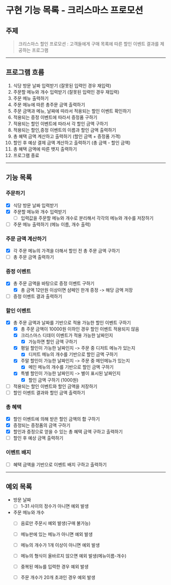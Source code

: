# 구현 기능 목록 - 크리스마스 프로모션 

## 주제 
> 크리스마스 할인 프로모션 : 고객들에게 구매 목록에 따른 할인 이벤트 결과를 제공하는 프로그램 

---
## 프로그램 흐름 
1. 식당 방문 날짜 입력받기 (잘못된 입력인 경우 재입력)
2. 주문할 메뉴와 개수 입력받기 (잘못된 입력인 경우 재입력)
3. 주문 메뉴 출력하기
4. 주문 메뉴에 따른 총주문 금액 출력하기 
5. 주문 금액과 메뉴, 날짜에 따라서 적용되는 할인 이벤트 확인하기 
6. 적용되는 증정 이벤트에 따라서 증정품 구하기
7. 적용되는 할인 이벤트에 따라서 각 할인 금액 구하기
8. 적용되는 할인,증정 이벤트의 이름과 할인 금액 출력하기 
9. 총 혜택 금액 계산하고 출력하기 (할인 금액 + 증정품 가격)
10. 할인 후 예상 결제 금액 계산하고 출력하기 (총 금액 - 할인 금액)
11. 총 혜택 금액에 따른 뱃지 출력하기 
12. 프로그램 종료 


---
## 기능 목록 
### 주문하기
- [x] 식당 방문 날짜 입력받기 
- [x] 주문할 메뉴와 개수 입력받기 
  - [ ] 입력값을 주문할 메뉴와 개수로 분리해서 각각의 메뉴와 개수를 저장하기 
- [ ] 주문 메뉴 출력하기 (메뉴 이름, 개수 출력)

### 주문 금액 계산하기
- [x] 각 주문 메뉴의 가격을 더해서 할인 전 총 주문 금액 구하기 
- [ ] 총 주문 금액 출력하기 

### 증정 이벤트 
- [x] 총 주문 금액을 바탕으로 증정 이벤트 구하기
    - [x] 총 금액 12만원 이상이면 샴페인 한개 증정 -> 해당 금액 저장
- [ ] 증정 이벤트 결과 출력하기

### 할인 이벤트
- [x] 총 주문 금액과 날짜를 기반으로 적용 가능한 할인 이벤트 구하기 
  - [x] 총 주문 금액이 10000원 이하인 경우 할인 이벤트 적용되지 않음 
  - [x] 크리스마스 디데이 이벤트가 적용 가능한 날짜인지
    - [x] 가능하면 할인 금액 구하기
  - [x] 평일 할인이 가능한 날짜인지 -> 주문 중 디저트 메뉴가 있는지 
    - [x] 디저트 메뉴의 개수를 기반으로 할인 금액 구하기 
  - [x] 주말 할인이 가능한 날짜인지 -> 주문 중 메인메뉴가 있는지 
    - [x] 메인 메뉴의 개수를 기반으로 할인 금액 구하기 
  - [x] 특별 할인이 가능한 날짜인지 -> 별이 표시된 날짜인지 
    - [x] 할인 금액 구하기 (1000원)
- [ ] 적용되는 할인 이벤트와 할인 금액을 저장하기
- [ ] 할인 이벤트 결과와 할인 금액 출력하기

### 총 혜택
- [x] 할인 이벤트에 의해 받은 할인 금액의 합 구하기 
- [x] 증정되는 증정품의 금액 구하기 
- [x] 할인과 증정으로 얻을 수 있는 총 혜택 금액 구하고 출력하기 
- [ ] 할인 후 예상 금액 출력하기 

### 이벤트 배지 
- [ ] 혜택 금액을 기반으로 이벤트 배지 구하고 출력하기


---
## 예외 목록 
- 방문 날짜 
  - [ ] 1-31 사이의 정수가 아니면 예외 발생 

- 주문 메뉴와 개수
  - [ ] 음료만 주문시 예외 발생(구매 불가능) 
  - [ ] 메뉴판에 있는 메뉴가 아니면 예외 발생 
  - [ ] 메뉴의 개수가 1개 이상이 아니면 예외 발생 
  - [ ] 메뉴의 형식이 올바르지 않으면 예외 발생(메뉴이름-개수)
  - [ ] 중복된 메뉴를 입력한 경우 예외 발생
  - [ ] 주문 개수가 20개 초과인 경우 예외 발생 




